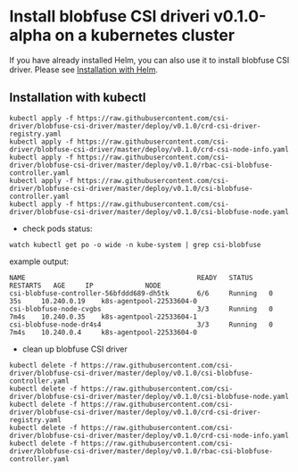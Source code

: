 # Install blobfuse CSI driveri v0.1.0-alpha on a kubernetes cluster

If you have already installed Helm, you can also use it to install blobfuse CSI driver. Please see [Installation with Helm](../charts/README.md).

## Installation with kubectl

```
kubectl apply -f https://raw.githubusercontent.com/csi-driver/blobfuse-csi-driver/master/deploy/v0.1.0/crd-csi-driver-registry.yaml
kubectl apply -f https://raw.githubusercontent.com/csi-driver/blobfuse-csi-driver/master/deploy/v0.1.0/crd-csi-node-info.yaml
kubectl apply -f https://raw.githubusercontent.com/csi-driver/blobfuse-csi-driver/master/deploy/v0.1.0/rbac-csi-blobfuse-controller.yaml
kubectl apply -f https://raw.githubusercontent.com/csi-driver/blobfuse-csi-driver/master/deploy/v0.1.0/csi-blobfuse-controller.yaml
kubectl apply -f https://raw.githubusercontent.com/csi-driver/blobfuse-csi-driver/master/deploy/v0.1.0/csi-blobfuse-node.yaml
```

- check pods status:

```
watch kubectl get po -o wide -n kube-system | grep csi-blobfuse
```

example output:

```
NAME                                           READY   STATUS    RESTARTS   AGE     IP             NODE
csi-blobfuse-controller-56bfddd689-dh5tk       6/6     Running   0          35s     10.240.0.19    k8s-agentpool-22533604-0
csi-blobfuse-node-cvgbs                        3/3     Running   0          7m4s    10.240.0.35    k8s-agentpool-22533604-1
csi-blobfuse-node-dr4s4                        3/3     Running   0          7m4s    10.240.0.4     k8s-agentpool-22533604-0
```

- clean up blobfuse CSI driver

```
kubectl delete -f https://raw.githubusercontent.com/csi-driver/blobfuse-csi-driver/master/deploy/v0.1.0/csi-blobfuse-controller.yaml
kubectl delete -f https://raw.githubusercontent.com/csi-driver/blobfuse-csi-driver/master/deploy/v0.1.0/csi-blobfuse-node.yaml
kubectl delete -f https://raw.githubusercontent.com/csi-driver/blobfuse-csi-driver/master/deploy/v0.1.0/crd-csi-driver-registry.yaml
kubectl delete -f https://raw.githubusercontent.com/csi-driver/blobfuse-csi-driver/master/deploy/v0.1.0/crd-csi-node-info.yaml
kubectl delete -f https://raw.githubusercontent.com/csi-driver/blobfuse-csi-driver/master/deploy/v0.1.0/rbac-csi-blobfuse-controller.yaml
```
